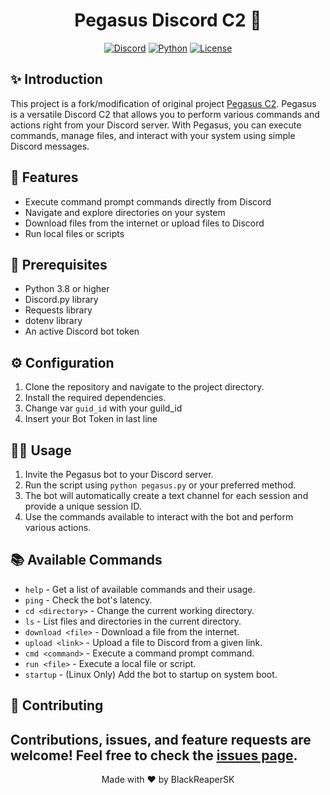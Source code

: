 <div align="center">

#  Pegasus Discord C2 🦄

</div>

<div align="center">

[![Discord](https://img.shields.io/badge/discord-bot-blue.svg)](https://discord.com/)
[![Python](https://img.shields.io/badge/python-3.8-blue.svg)](https://www.python.org/)
[![License](https://img.shields.io/badge/license-MIT-blue.svg)](https://opensource.org/licenses/MIT)

</div>

## ✨ Introduction

This project is a fork/modification of original project [Pegasus C2](https://github.com/LonelyIDA/Pegasus-C2). Pegasus is a versatile Discord C2 that allows you to perform various commands and actions right from your Discord server. With Pegasus, you can execute commands, manage files, and interact with your system using simple Discord messages.

## 🚀 Features

- Execute command prompt commands directly from Discord
- Navigate and explore directories on your system
- Download files from the internet or upload files to Discord
- Run local files or scripts 

## 📝 Prerequisites

- Python 3.8 or higher
- Discord.py library
- Requests library
- dotenv library
- An active Discord bot token

## ⚙️ Configuration

1. Clone the repository and navigate to the project directory.
2. Install the required dependencies.
3. Change var `guid_id` with your guild_id
4. Insert your Bot Token in last line

## 🏃‍♀️ Usage

1. Invite the Pegasus bot to your Discord server.
2. Run the script using `python pegasus.py` or your preferred method.
3. The bot will automatically create a text channel for each session and provide a unique session ID.
4. Use the commands available to interact with the bot and perform various actions.

## 📚 Available Commands

- `help` - Get a list of available commands and their usage.
- `ping` - Check the bot's latency.
- `cd <directory>` - Change the current working directory.
- `ls` - List files and directories in the current directory.
- `download <file>` - Download a file from the internet.
- `upload <link>` - Upload a file to Discord from a given link.
- `cmd <command>` - Execute a command prompt command.
- `run <file>` - Execute a local file or script.
- `startup` - (Linux Only) Add the bot to startup on system boot.

## 🤝 Contributing

Contributions, issues, and feature requests are welcome! Feel free to check the [issues page](https://github.com/BlackReaperSK/shellby/issues).
---

<div align="center">
Made with ❤️ by BlackReaperSK
</div>

